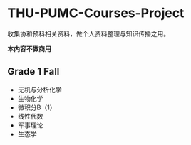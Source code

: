 # THU-PUMC-Courses-Project
收集协和预科相关资料，做个人资料整理与知识传播之用。

**本内容不做商用**

## Grade 1 Fall
- 无机与分析化学
- 生物化学
- 微积分B（1）
- 线性代数
- 军事理论
- 生态学
